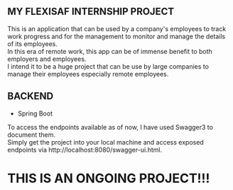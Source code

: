 ## MY FLEXISAF INTERNSHIP PROJECT

This is an application that can be used by a company's employees to
track work progress and for the management to monitor and manage the details
of its employees.  
In this era of remote work, this app can be of immense benefit to 
both employers and employees.   
I intend it to be a huge project that can be use by large companies
to manage their employees especially remote employees.  
## BACKEND
* Spring Boot

To access the endpoints available as of now, I have used Swagger3
to document them.  
Simply get the project into your local machine and access exposed
endpoints via http://localhost:8080/swagger-ui.html.  

# THIS IS AN ONGOING PROJECT!!!

